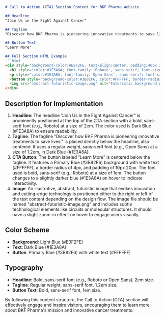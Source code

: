 ```markdown
# Call to Action (CTA) Section Content for BKF Pharma Website

## Headline
"Join Us in the Fight Against Cancer"

## Tagline
"Discover how BKF Pharma is pioneering innovative treatments to save lives."

## Button Text
"Learn More"

## Full Section HTML Example
```html
<div style="background-color:#E0F2FE; text-align:center; padding:40px 20px;">
  <h1 style="color:#1E3A8A; font-family:'Roboto', sans-serif; font-size:2em; font-weight:bold;">Join Us in the Fight Against Cancer</h1>
  <p style="color:#1E3A8A; font-family:'Open Sans', sans-serif; font-size:1.2em;">Discover how BKF Pharma is pioneering innovative treatments to save lives.</p>
  <button style="background-color:#3B82F6; color:#FFFFFF; border-radius:4px; padding:10px 20px; font-family:'Roboto', sans-serif; font-weight:bold; font-size:1em;">Learn More</button>
  <img src="abstract-futuristic-image.png" alt="Futuristic background with technological elements" style="max-width:100%; height:auto; margin-top:20px;">
</div>
```

## Description for Implementation
1. **Headline**: The headline "Join Us in the Fight Against Cancer" is prominently positioned at the top of the CTA section with a bold, sans-serif font (e.g., Roboto) at a size of 2em. The color used is Dark Blue (#1E3A8A) to ensure readability.
2. **Tagline**: The tagline "Discover how BKF Pharma is pioneering innovative treatments to save lives." is placed directly below the headline, also centered. It uses a regular weight, sans-serif font (e.g., Open Sans) at a size of 1.2em, in Dark Blue (#1E3A8A).
3. **CTA Button**: The button labeled "Learn More" is centered below the tagline. It features a Primary Blue (#3B82F6) background with white text (#FFFFFF), a border radius of 4px, and padding of 10px 20px. The font used is bold, sans-serif (e.g., Roboto) at a size of 1em. The button changes to a slightly darker blue (#1E3A8A) on hover to indicate interactivity.
4. **Image**: An illustrative, abstract, futuristic image that evokes innovation and cutting-edge technology is positioned either to the right or left of the text content depending on the design flow. The image file should be named "abstract-futuristic-image.png" and includes subtle technological elements like circuits or molecular structures. It should have a slight zoom-in effect on hover to engage users visually.

## Color Scheme
- **Background**: Light Blue (#E0F2FE)
- **Text**: Dark Blue (#1E3A8A)
- **Button**: Primary Blue (#3B82F6) with white text (#FFFFFF)

## Typography
- **Headline**: Bold, sans-serif font (e.g., Roboto or Open Sans), 2em size.
- **Tagline**: Regular weight, sans-serif font, 1.2em size.
- **Button Text**: Bold, sans-serif font, 1em size.

By following this content structure, the Call to Action (CTA) section will effectively engage and inspire visitors, encouraging them to learn more about BKF Pharma's mission and innovative cancer treatments.
```